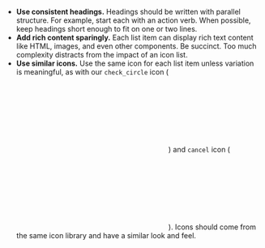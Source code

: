 - **Use consistent headings.** Headings should be written with parallel structure.  For example, start each with an action verb. When possible, keep headings short enough to fit on one or two lines.
- **Add rich content sparingly.** Each list item can display rich text content like HTML, images, and even other components. Be succinct. Too much complexity distracts from the impact of an icon list.
- **Use similar icons.** Use the same icon for each list item unless variation is meaningful, as with our `check_circle` icon (<svg class="usa-icon bottom-neg-2px" aria-hidden="true" focusable="false" role="img"><use xlink:href="/assets/img/sprite.svg#check_circle"></use></svg>) and `cancel` icon (<svg class="usa-icon bottom-neg-2px" aria-hidden="true" focusable="false" role="img"><use xlink:href="/assets/img/sprite.svg#cancel"></use></svg>).  Icons should come from the same icon library and have a similar look and feel.


